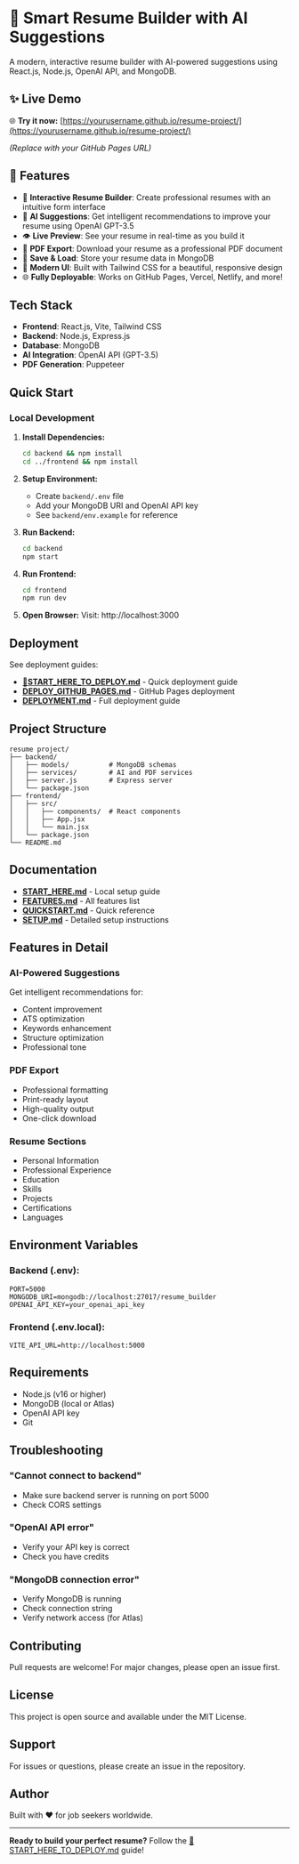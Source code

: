 # 🚀 Smart Resume Builder with AI Suggestions

A modern, interactive resume builder with AI-powered suggestions using React.js, Node.js, OpenAI API, and MongoDB.

## ✨ Live Demo

🌐 **Try it now:** [https://yourusername.github.io/resume-project/](https://yourusername.github.io/resume-project/)

*(Replace with your GitHub Pages URL)*

## 🎯 Features

- 📝 **Interactive Resume Builder**: Create professional resumes with an intuitive form interface
- 🤖 **AI Suggestions**: Get intelligent recommendations to improve your resume using OpenAI GPT-3.5
- 👁️ **Live Preview**: See your resume in real-time as you build it
- 📄 **PDF Export**: Download your resume as a professional PDF document
- 💾 **Save & Load**: Store your resume data in MongoDB
- 🎨 **Modern UI**: Built with Tailwind CSS for a beautiful, responsive design
- 🌐 **Fully Deployable**: Works on GitHub Pages, Vercel, Netlify, and more!

## Tech Stack

- **Frontend**: React.js, Vite, Tailwind CSS
- **Backend**: Node.js, Express.js
- **Database**: MongoDB
- **AI Integration**: OpenAI API (GPT-3.5)
- **PDF Generation**: Puppeteer

## Quick Start

### Local Development

1. **Install Dependencies:**
   ```bash
   cd backend && npm install
   cd ../frontend && npm install
   ```

2. **Setup Environment:**
   - Create `backend/.env` file
   - Add your MongoDB URI and OpenAI API key
   - See `backend/env.example` for reference

3. **Run Backend:**
   ```bash
   cd backend
   npm start
   ```

4. **Run Frontend:**
   ```bash
   cd frontend
   npm run dev
   ```

5. **Open Browser:**
   Visit: http://localhost:3000

## Deployment

See deployment guides:
- **[🎯START_HERE_TO_DEPLOY.md](🎯START_HERE_TO_DEPLOY.md)** - Quick deployment guide
- **[DEPLOY_GITHUB_PAGES.md](DEPLOY_GITHUB_PAGES.md)** - GitHub Pages deployment
- **[DEPLOYMENT.md](DEPLOYMENT.md)** - Full deployment guide

## Project Structure

```
resume project/
├── backend/
│   ├── models/          # MongoDB schemas
│   ├── services/        # AI and PDF services
│   ├── server.js        # Express server
│   └── package.json
├── frontend/
│   ├── src/
│   │   ├── components/  # React components
│   │   ├── App.jsx
│   │   └── main.jsx
│   └── package.json
└── README.md
```

## Documentation

- **[START_HERE.md](START_HERE.md)** - Local setup guide
- **[FEATURES.md](FEATURES.md)** - All features list
- **[QUICKSTART.md](QUICKSTART.md)** - Quick reference
- **[SETUP.md](SETUP.md)** - Detailed setup instructions

## Features in Detail

### AI-Powered Suggestions
Get intelligent recommendations for:
- Content improvement
- ATS optimization
- Keywords enhancement
- Structure optimization
- Professional tone

### PDF Export
- Professional formatting
- Print-ready layout
- High-quality output
- One-click download

### Resume Sections
- Personal Information
- Professional Experience
- Education
- Skills
- Projects
- Certifications
- Languages

## Environment Variables

### Backend (.env):
```env
PORT=5000
MONGODB_URI=mongodb://localhost:27017/resume_builder
OPENAI_API_KEY=your_openai_api_key
```

### Frontend (.env.local):
```env
VITE_API_URL=http://localhost:5000
```

## Requirements

- Node.js (v16 or higher)
- MongoDB (local or Atlas)
- OpenAI API key
- Git

## Troubleshooting

### "Cannot connect to backend"
- Make sure backend server is running on port 5000
- Check CORS settings

### "OpenAI API error"
- Verify your API key is correct
- Check you have credits

### "MongoDB connection error"
- Verify MongoDB is running
- Check connection string
- Verify network access (for Atlas)

## Contributing

Pull requests are welcome! For major changes, please open an issue first.

## License

This project is open source and available under the MIT License.

## Support

For issues or questions, please create an issue in the repository.

## Author

Built with ❤️ for job seekers worldwide.

---

**Ready to build your perfect resume?** Follow the [🎯START_HERE_TO_DEPLOY.md](🎯START_HERE_TO_DEPLOY.md) guide!

